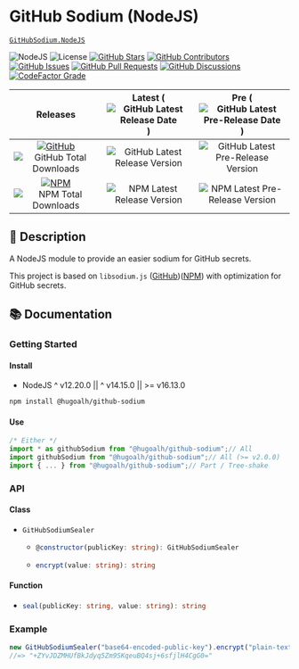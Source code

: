 # GitHub Sodium (NodeJS)

[`GitHubSodium.NodeJS`](https://github.com/hugoalh-studio/github-sodium-nodejs)

![NodeJS](https://img.shields.io/badge/NodeJS-339933?logo=nodedotjs&logoColor=ffffff&style=flat-square "NodeJS")
![License](https://img.shields.io/static/v1?label=License&message=MIT&style=flat-square "License")
[![GitHub Stars](https://img.shields.io/github/stars/hugoalh-studio/github-sodium-nodejs?label=Stars&logo=github&logoColor=ffffff&style=flat-square "GitHub Stars")](https://github.com/hugoalh-studio/github-sodium-nodejs/stargazers)
[![GitHub Contributors](https://img.shields.io/github/contributors/hugoalh-studio/github-sodium-nodejs?label=Contributors&logo=github&logoColor=ffffff&style=flat-square "GitHub Contributors")](https://github.com/hugoalh-studio/github-sodium-nodejs/graphs/contributors)
[![GitHub Issues](https://img.shields.io/github/issues-raw/hugoalh-studio/github-sodium-nodejs?label=Issues&logo=github&logoColor=ffffff&style=flat-square "GitHub Issues")](https://github.com/hugoalh-studio/github-sodium-nodejs/issues)
[![GitHub Pull Requests](https://img.shields.io/github/issues-pr-raw/hugoalh-studio/github-sodium-nodejs?label=Pull%20Requests&logo=github&logoColor=ffffff&style=flat-square "GitHub Pull Requests")](https://github.com/hugoalh-studio/github-sodium-nodejs/pulls)
[![GitHub Discussions](https://img.shields.io/github/discussions/hugoalh-studio/github-sodium-nodejs?label=Discussions&logo=github&logoColor=ffffff&style=flat-square "GitHub Discussions")](https://github.com/hugoalh-studio/github-sodium-nodejs/discussions)
[![CodeFactor Grade](https://img.shields.io/codefactor/grade/github/hugoalh-studio/github-sodium-nodejs?label=Grade&logo=codefactor&logoColor=ffffff&style=flat-square "CodeFactor Grade")](https://www.codefactor.io/repository/github/hugoalh-studio/github-sodium-nodejs)

| **Releases** | **Latest** (![GitHub Latest Release Date](https://img.shields.io/github/release-date/hugoalh-studio/github-sodium-nodejs?label=&style=flat-square "GitHub Latest Release Date")) | **Pre** (![GitHub Latest Pre-Release Date](https://img.shields.io/github/release-date-pre/hugoalh-studio/github-sodium-nodejs?label=&style=flat-square "GitHub Latest Pre-Release Date")) |
|:-:|:-:|:-:|
| [![GitHub](https://img.shields.io/badge/GitHub-181717?logo=github&logoColor=ffffff&style=flat-square "GitHub")](https://github.com/hugoalh-studio/github-sodium-nodejs/releases) ![GitHub Total Downloads](https://img.shields.io/github/downloads/hugoalh-studio/github-sodium-nodejs/total?label=&style=flat-square "GitHub Total Downloads") | ![GitHub Latest Release Version](https://img.shields.io/github/release/hugoalh-studio/github-sodium-nodejs?sort=semver&label=&style=flat-square "GitHub Latest Release Version") | ![GitHub Latest Pre-Release Version](https://img.shields.io/github/release/hugoalh-studio/github-sodium-nodejs?include_prereleases&sort=semver&label=&style=flat-square "GitHub Latest Pre-Release Version") |
| [![NPM](https://img.shields.io/badge/NPM-CB3837?logo=npm&logoColor=ffffff&style=flat-square "NPM")](https://www.npmjs.com/package/@hugoalh/github-sodium) ![NPM Total Downloads](https://img.shields.io/npm/dt/@hugoalh/github-sodium?label=&style=flat-square "NPM Total Downloads") | ![NPM Latest Release Version](https://img.shields.io/npm/v/@hugoalh/github-sodium/latest?label=&style=flat-square "NPM Latest Release Version") | ![NPM Latest Pre-Release Version](https://img.shields.io/npm/v/@hugoalh/github-sodium/pre?label=&style=flat-square "NPM Latest Pre-Release Version") |

## 📝 Description

A NodeJS module to provide an easier sodium for GitHub secrets.

This project is based on `libsodium.js` ([GitHub](https://github.com/jedisct1/libsodium.js))([NPM](https://www.npmjs.com/package/libsodium)) with optimization for GitHub secrets.

## 📚 Documentation

### Getting Started

#### Install

- NodeJS ^ v12.20.0 || ^ v14.15.0 || >= v16.13.0

```sh
npm install @hugoalh/github-sodium
```

#### Use

```js
/* Either */
import * as githubSodium from "@hugoalh/github-sodium";// All
import githubSodium from "@hugoalh/github-sodium";// All (>= v2.0.0)
import { ... } from "@hugoalh/github-sodium";// Part / Tree-shake
```

### API

#### Class

<ul>
<li><code>GitHubSodiumSealer</code></li>
<ul>
<li>

```ts
@constructor(publicKey: string): GitHubSodiumSealer
```

</li>
<li>

```ts
encrypt(value: string): string
```

</li>
</ul>
</ul>

#### Function

<ul>
<li>

```ts
seal(publicKey: string, value: string): string
```

</li>
</ul>

### Example

```js
new GitHubSodiumSealer("base64-encoded-public-key").encrypt("plain-text-secret");
//=> "+ZYvJDZMHUfBkJdyq5Zm9SKqeuBQ4sj+6sfjlH4CgG0="
```
